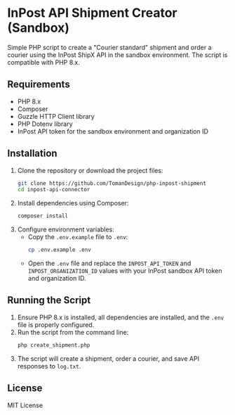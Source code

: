 # InPost API Shipment Creator (Sandbox)

Simple PHP script to create a "Courier standard" shipment and order a courier using the InPost ShipX API in the sandbox environment. The script is compatible with PHP 8.x.

## Requirements
- PHP 8.x
- Composer
- Guzzle HTTP Client library
- PHP Dotenv library
- InPost API token for the sandbox environment and organization ID

## Installation
1. Clone the repository or download the project files:
   ```bash
   git clone https://github.com/TomanDesign/php-inpost-shipment
   cd inpost-api-connector
   ```
2. Install dependencies using Composer:
   ```bash
   composer install
   ```
3. Configure environment variables:
   - Copy the `.env.example` file to `.env`:
     ```bash
     cp .env.example .env
     ```
   - Open the `.env` file and replace the `INPOST_API_TOKEN` and `INPOST_ORGANIZATION_ID` values with your InPost sandbox API token and organization ID.

## Running the Script
1. Ensure PHP 8.x is installed, all dependencies are installed, and the `.env` file is properly configured.
2. Run the script from the command line:
   ```bash
   php create_shipment.php
   ```
3. The script will create a shipment, order a courier, and save API responses to `log.txt`.

## License
MIT License